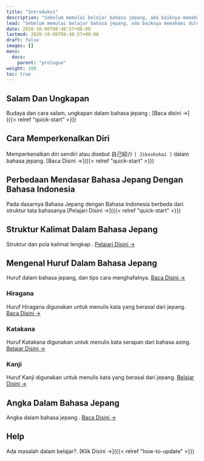 ```yaml
---
title: "Introduksi"
description: "Sebelum memulai belajar bahasa jepang, ada baiknya memahami dulu beberapa hal dibawah ini."
lead: "Sebelum memulai belajar bahasa jepang, ada baiknya memahami dulu beberapa hal dibawah ini."
date: 2020-10-06T08:48:57+00:00
lastmod: 2020-10-06T08:48:57+00:00
draft: false
images: []
menu:
  docs:
    parent: "prologue"
weight: 100
toc: true
---
```


## Salam Dan Ungkapan

Budaya dan cara salam, ungkapan dalam bahasa jepang : [Baca disini →]({{< relref "quick-start" >}})

## Cara Memperkenalkan Diri

Memperkenalkan diri sendiri atau disebut 自己紹介 `[ Jikoshokai ]` dalam bahasa jepang. [Baca Disini →]({{< relref "quick-start" >}})

## Perbedaan Mendasar Bahasa Jepang Dengan Bahasa Indonesia

Pada dasarnya Bahasa Jepang dengan Bahasa Indonesia berbeda dari struktur tata bahasanya [Pelajari Disini →]({{< relref "quick-start" >}})

## Struktur Kalimat Dalam Bahasa Jepang

Struktur dan pola kalimat lengkap . [Pelajari Disini →](#)

## Mengenal Huruf Dalam Bahasa Jepang

Huruf dalam bahasa jepang, dan tips cara menghafalnya. [Baca Disini →](#)

### Hiragana

Huruf Hiragana digunakan untuk menulis kata yang berasal dari jepang. [Baca Disini →](#)

### Katakana

Huruf Katakana digunakan untuk menulis kata serapan dari bahasa asing. [Belajar Disini →](#)

### Kanji

Huruf Kanji digunakan untuk menulis kata yang berasal dari jepang. [Belajar Disini →](#)

## Angka Dalam Bahasa Jepang

Angka dalam bahasa jepang . [Baca Disini →](#)

## Help

Ada masalah dalam belajar?. [Klik Disini →]({{< relref "how-to-update" >}})
